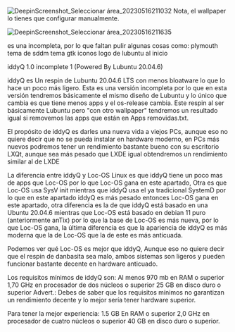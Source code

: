 ![DeepinScreenshot_Seleccionar área_20230516211032](https://github.com/izaxYT14538/iddyQ-1.0/assets/101516262/c9216b27-4a53-4071-ab5a-78c2b2f5d540)
Nota, el wallpaper lo tienes que configurar manualmente.

![DeepinScreenshot_Seleccionar área_20230516211635](https://github.com/izaxYT14538/iddyQ-1.0/assets/101516262/731b288f-f5ea-43af-a811-803bce5e3aab)

es una incompleta, por lo que faltan pulir algunas cosas como:
plymouth
tema de sddm
tema gtk
iconos
logo de lubuntu al inicio


iddyQ 1.0 incomplete 1 (Powered By Lubuntu 20.04.6)

iddyQ es Un respin de Lubuntu 20.04.6 LTS con menos bloatware lo que lo hace un poco más ligero.
Esta es una versión incompleta por lo que en esta versión tendremos básicamente el mismo diseño de Lubuntu y lo único que cambia es que tiene menos apps y el os-release cambia.
Este respin al ser básicamente Lubuntu pero "con otro wallpaper" tendremos un resultado igual si removemos las apps que están en Apps removidas.txt.

El propósito de iddyQ es darles una nueva vida a viejos PCs, aunque eso no quiere decir que no se pueda instalar en hardware moderno, en PCs más nuevos podremos tener un rendimiento bastante bueno con su escritorio LXQt, aunque sea más pesado que LXDE igual obtendremos un rendimiento similar al de LXDE

La diferencia entre iddyQ y Loc-OS Linux es que iddyQ tiene un poco mas de apps que Loc-OS por lo que Loc-OS gana en este apartado,
Otra es que Loc-OS usa SysV init mientras que iddyQ usa el ya tradicional SystemD por lo que en este apartado iddyQ es más pesado entonces Loc-OS gana en este apartado, otra diferencia es la de que iddyQ está basado en una Ubuntu 20.04.6 mientras que Loc-OS está basado en debian 11 puro (anteriormente anTix) por lo que la base de Loc-OS es más nueva, por lo que Loc-OS gana, la última diferencia es que la apariencia de iddyQ es más moderna que la de Loc-OS que la de este es más anticuada.

Podemos ver qué Loc-OS es mejor que iddyQ, Aunque eso no quiere decir que el respin de danbasita sea malo, ambos sistemas son ligeros y pueden funcionar bastante decente en hardware anticuado.

Los requisitos mínimos de iddyQ son:
Al menos 970 mb en RAM o superior
1,70 GHz en procesador de dos núcleos o superior 
25 GB en disco duro o superior
 Advert.: Debes de saber que los requisitos mínimos no garantizan un rendimiento decente y lo mejor sería tener hardware superior.

Para tener la mejor experiencia:
1.5 GB En RAM o superior
2,0 GHz en procesador de cuatro núcleos o superior
40 GB en disco duro o superior.
